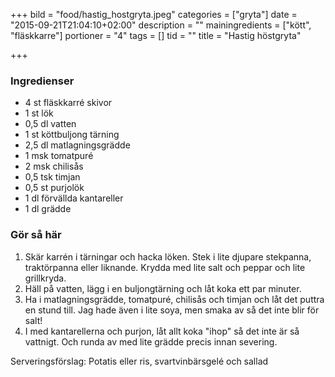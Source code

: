 +++
bild = "food/hastig_hostgryta.jpeg"
categories = ["gryta"]
date = "2015-09-21T21:04:10+02:00"
description = ""
mainingredients = ["kött", "fläskkarre"]
portioner = "4"
tags = []
tid = ""
title = "Hastig höstgryta"

+++

### Ingredienser
- 4 st fläskkarré skivor
- 1 st lök
- 0,5 dl vatten
- 1 st köttbuljong tärning
- 2,5 dl matlagningsgrädde
- 1 msk tomatpuré
- 2 msk chilisås
- 0,5 tsk timjan
- 0,5 st purjolök
- 1 dl förvällda kantareller
- 1 dl grädde

### Gör så här
1. Skär karrén i tärningar och hacka löken. Stek i lite djupare stekpanna, traktörpanna eller liknande. Krydda med lite salt och peppar och lite grillkryda.
1. Häll på vatten, lägg i en buljongtärning och låt koka ett par minuter.
1. Ha i matlagningsgrädde, tomatpuré, chilisås och timjan och låt det puttra en stund till. Jag hade även i lite soya, men smaka av så det inte blir för salt!
1. I med kantarellerna och purjon, låt allt koka "ihop" så det inte är så vattnigt. Och runda av med lite grädde precis innan severing.

Serveringsförslag: Potatis eller ris, svartvinbärsgelé och sallad 
